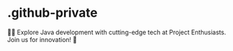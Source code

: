 # .github-private

👨‍💻 Explore Java development with cutting-edge tech at Project Enthusiasts. Join us for innovation! 🚀

